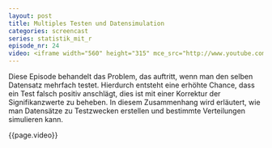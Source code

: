 ```yaml
---
layout: post
title: Multiples Testen und Datensimulation
categories: screencast
series: statistik_mit_r
episode_nr: 24
video: <iframe width="560" height="315" mce_src="http://www.youtube.com/embed/T04m_hbwAKc" frameborder="0" allowfullscreen="" src="http://www.youtube.com/embed/T04m_hbwAKc"></iframe>
---
```


Diese Episode behandelt das Problem, das auftritt, wenn man den selben Datensatz mehrfach testet. Hierdurch entsteht eine erhöhte Chance, dass ein Test falsch positiv anschlägt, dies ist mit einer Korrektur der Signifikanzwerte zu beheben. In diesem Zusammenhang wird erläutert, wie man Datensätze zu Testzwecken erstellen und bestimmte Verteilungen simulieren kann.

{{page.video}}
